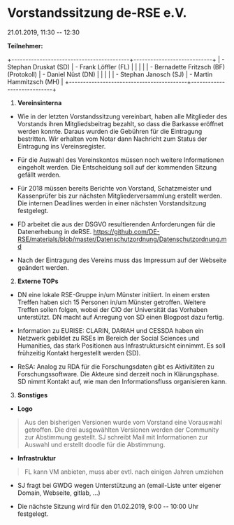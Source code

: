 # Vorstandssitzung de-RSE e.V.

21.01.2019, 11:30 -- 12:30

**Teilnehmer:**

+------------------------------------------+----------------------------+
| -   Stephan Druskat (SD)                 | -   Frank Löffler (FL)     |
|                                          |                            |
| -   Bernadette Fritzsch (BF) (Protokoll) | -   Daniel Nüst (DN)       |
|                                          |                            |
| -   Stephan Janosch (SJ)                 | -   Martin Hammitzsch (MH) |
+------------------------------------------+----------------------------+

1.  **Vereinsinterna**

-   Wie in der letzten Vorstandssitzung vereinbart, haben alle
    Mitglieder des Vorstands ihren Mitgliedsbeitrag bezahlt, so dass die
    Barkasse eröffnet werden konnte. Daraus wurden die Gebühren für die
    Eintragung bestritten. Wir erhalten vom Notar dann Nachricht zum
    Status der Eintragung ins Vereinsregister.

-   Für die Auswahl des Vereinskontos müssen noch weitere Informationen
    eingeholt werden. Die Entscheidung soll auf der kommenden Sitzung
    gefällt werden.

-   Für 2018 müssen bereits Berichte von Vorstand, Schatzmeister und
    Kassenprüfer bis zur nächsten Mitgliederversammlung erstellt werden.
    Die internen Deadlines werden in einer nächsten Vorstandsitzung
    festgelegt.

-   FD arbeitet die aus der DSGVO resultierenden Anforderungen für die
    Datenerhebung in deRSE.
    <https://github.com/DE-RSE/materials/blob/master/Datenschutzordnung/Datenschutzordnung.md>

-   Nach der Eintragung des Vereins muss das Impressum auf der Webseite
    geändert werden.

2.  **Externe TOPs**

-   DN eine lokale RSE-Gruppe in/um Münster initiiert. In einem ersten
    Treffen haben sich 15 Personen in/um Münster getroffen. Weitere
    Treffen sollen folgen, wobei der CIO der Universität das Vorhaben
    unterstützt. DN macht auf Anregung von SD einen Blogpost dazu
    fertig.

-   Information zu EURISE: CLARIN, DARIAH und CESSDA haben ein Netzwerk
    gebildet zu RSEs im Bereich der Social Sciences und Humanities, das
    stark Positionen aus Infrastruktursicht einnimmt. Es soll frühzeitig
    Kontakt hergestellt werden (SD).

-   ReSA: Analog zu RDA für die Forschungsdaten gibt es Aktivitäten zu
    Forschungs­software. Die Akteure sind derzeit noch in Klärungsphase.
    SD nimmt Kontakt auf, wie man den Informationsfluss organisieren
    kann.

3.  **Sonstiges**

-   **Logo**

> Aus den bisherigen Versionen wurde vom Vorstand eine Vorauswahl
> getroffen. Die drei ausgewählten Versionen werden der Community zur
> Abstimmung gestellt. SJ schreibt Mail mit Informationen zur Auswahl
> und erstellt doodle für die Abstimmung.

-   **Infrastruktur**

> FL kann VM anbieten, muss aber evtl. nach einigen Jahren umziehen

-   SJ fragt bei GWDG wegen Unterstützung an (email-Liste unter eigener
    Domain, Webseite, gitlab, \...)

-   Die nächste Sitzung wird für den 01.02.2019, 9:00 -- 10:00 Uhr
    festgelegt.
